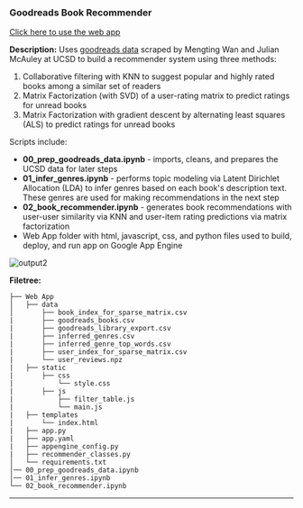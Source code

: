 ### Goodreads Book Recommender

[Click here to use the web app]([https://sites.google.com/eng.ucsd.edu/ucsdbookgraph/home?authuser=0](https://book-recommender-406619.ue.r.appspot.com/))

**Description:**
Uses [goodreads data](https://sites.google.com/eng.ucsd.edu/ucsdbookgraph/home?authuser=0) scraped by Mengting Wan and Julian McAuley at UCSD to build a recommender system using three methods:
1. Collaborative filtering with KNN to suggest popular and highly rated books among a similar set of readers
2. Matrix Factorization (with SVD) of a user-rating matrix to predict ratings for unread books
3. Matrix Factorization with gradient descent by alternating least squares (ALS) to predict ratings for unread books

Scripts include:
* **00_prep_goodreads_data.ipynb** - imports, cleans, and prepares the UCSD data for later steps
* **01_infer_genres.ipynb** - performs topic modeling via Latent Dirichlet Allocation (LDA) to infer genres based on each book's description text. These genres are used for making recommendations in the next step
* **02_book_recommender.ipynb** - generates book recommendations with user-user similarity via KNN and user-item rating predictions via matrix factorization
* Web App folder with html, javascript, css, and python files used to build, deploy, and run app on Google App Engine

![output2](https://github.com/mraottth/projects/assets/64610726/02633d23-3938-4252-a409-92b5c7b519a5)


**Filetree:**
```
├── Web App
│   ├── data
│       ├── book_index_for_sparse_matrix.csv
|       ├── goodreads_books.csv
|       ├── goodreads_library_export.csv
|       ├── inferred_genres.csv
|       ├── inferred_genre_top_words.csv
|       ├── user_index_for_sparse_matrix.csv
|       └── user_reviews.npz
|   ├── static
|       ├── css
|           └── style.css
|       ├── js
|           ├── filter_table.js
|           └── main.js
|   ├── templates
|       └── index.html
|   ├── app.py
|   ├── app.yaml
|   ├── appengine_config.py
|   ├── recommender_classes.py
│   └── requirements.txt
│── 00_prep_goodreads_data.ipynb
│── 01_infer_genres.ipynb
└── 02_book_recommender.ipynb
```

___
